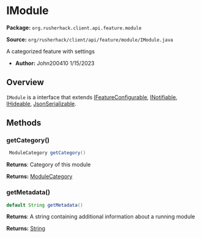# IModule

**Package:** `org.rusherhack.client.api.feature.module`

**Source:** `org/rusherhack/client/api/feature/module/IModule.java`

A categorized feature with settings
* **Author:** John200410 1/15/2023



## Overview

`IModule` is a interface that extends [IFeatureConfigurable](/core/feature/IFeatureConfigurable.md), [INotifiable](/core/notification/INotifiable.md), [IHideable](/core/interfaces/IHideable.md), [JsonSerializable](/core/serialize/JsonSerializable.md).

## Methods

### getCategory()

```java
 ModuleCategory getCategory()
```

**Returns**: Category of this module



**Returns:** [ModuleCategory](/client/api/feature/module/ModuleCategory.md)

### getMetadata()

```java
default String getMetadata()
```

**Returns**: A string containing additional information about a running module



**Returns:** [String](https://docs.oracle.com/en/java/javase/21/docs/api/java.base/java/lang/String.html)

